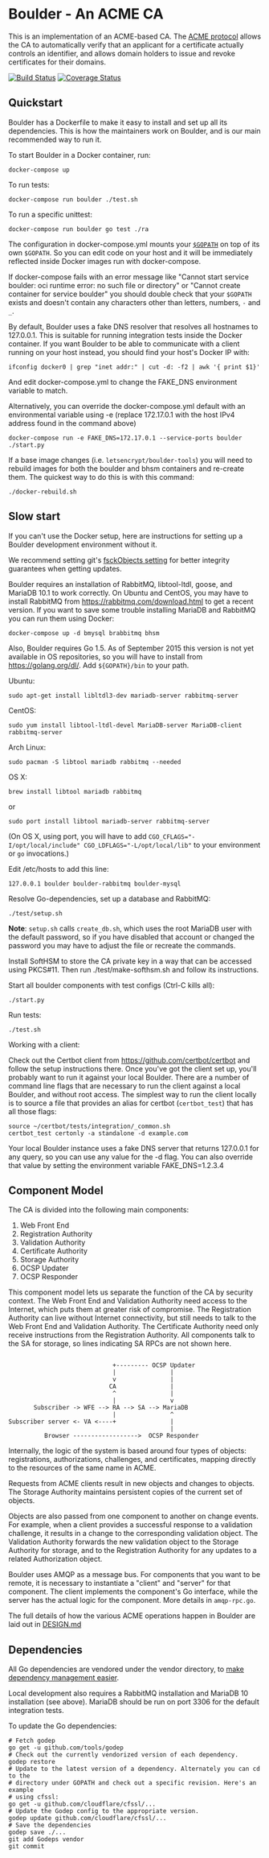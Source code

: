 Boulder - An ACME CA
====================

This is an implementation of an ACME-based CA. The [ACME protocol](https://github.com/ietf-wg-acme/acme/) allows the CA to automatically verify that an applicant for a certificate actually controls an identifier, and allows domain holders to issue and revoke certificates for their domains.

[![Build Status](https://travis-ci.org/letsencrypt/boulder.svg)](https://travis-ci.org/letsencrypt/boulder)
[![Coverage Status](https://coveralls.io/repos/letsencrypt/boulder/badge.svg)](https://coveralls.io/r/letsencrypt/boulder)

Quickstart
------

Boulder has a Dockerfile to make it easy to install and set up all its
dependencies. This is how the maintainers work on Boulder, and is our main
recommended way to run it.

To start Boulder in a Docker container, run:

    docker-compose up

To run tests:

    docker-compose run boulder ./test.sh

To run a specific unittest:

    docker-compose run boulder go test ./ra

The configuration in docker-compose.yml mounts your
[`$GOPATH`](https://golang.org/doc/code.html#GOPATH) on top of its own
`$GOPATH`. So you can edit code on your host and it will be immediately
reflected inside Docker images run with docker-compose.

If docker-compose fails with an error message like "Cannot start service
boulder: oci runtime error: no such file or directory" or "Cannot create
container for service boulder" you should double check that your `$GOPATH`
exists and doesn't contain any characters other than letters, numbers, `-`
and `_`.

By default, Boulder uses a fake DNS resolver that resolves all hostnames to
127.0.0.1. This is suitable for running integration tests inside the Docker
container. If you want Boulder to be able to communicate with a client running
on your host instead, you should find your host's Docker IP with:

    ifconfig docker0 | grep "inet addr:" | cut -d: -f2 | awk '{ print $1}'

And edit docker-compose.yml to change the FAKE_DNS environment variable to
match.

Alternatively, you can override the docker-compose.yml default with an environmental variable using -e (replace 172.17.0.1 with the host IPv4 address found in the command above)

    docker-compose run -e FAKE_DNS=172.17.0.1 --service-ports boulder ./start.py

If a base image changes (i.e. `letsencrypt/boulder-tools`) you will need to rebuild
images for both the boulder and bhsm containers and re-create them. The quickest way
to do this is with this command:

    ./docker-rebuild.sh

Slow start
----------

If you can't use the Docker setup, here are instructions for setting up a
Boulder development environment without it.

We recommend setting git's [fsckObjects
setting](https://groups.google.com/forum/#!topic/binary-transparency/f-BI4o8HZW0/discussion)
for better integrity guarantees when getting updates.

Boulder requires an installation of RabbitMQ, libtool-ltdl, goose, and
MariaDB 10.1 to work correctly. On Ubuntu and CentOS, you may have to
install RabbitMQ from https://rabbitmq.com/download.html to get a
recent version. If you want to save some trouble installing MariaDB and RabbitMQ
you can run them using Docker:

    docker-compose up -d bmysql brabbitmq bhsm

Also, Boulder requires Go 1.5. As of September 2015 this version is not yet
available in OS repositories, so you will have to install from https://golang.org/dl/.
Add ```${GOPATH}/bin``` to your path.

Ubuntu:

    sudo apt-get install libltdl3-dev mariadb-server rabbitmq-server

CentOS:

    sudo yum install libtool-ltdl-devel MariaDB-server MariaDB-client rabbitmq-server

Arch Linux:

    sudo pacman -S libtool mariadb rabbitmq --needed

OS X:

    brew install libtool mariadb rabbitmq

or

    sudo port install libtool mariadb-server rabbitmq-server

(On OS X, using port, you will have to add `CGO_CFLAGS="-I/opt/local/include" CGO_LDFLAGS="-L/opt/local/lib"` to your environment or `go` invocations.)

Edit /etc/hosts to add this line:

    127.0.0.1 boulder boulder-rabbitmq boulder-mysql

Resolve Go-dependencies, set up a database and RabbitMQ:

    ./test/setup.sh

**Note**: `setup.sh` calls `create_db.sh`, which uses the root MariaDB
user with the default password, so if you have disabled that account
or changed the password you may have to adjust the file or recreate the commands.

Install SoftHSM to store the CA private key in a way that can be accessed using
PKCS#11. Then run ./test/make-softhsm.sh and follow its instructions.

Start all boulder components with test configs (Ctrl-C kills all):

    ./start.py

Run tests:

    ./test.sh

Working with a client:

Check out the Certbot client from https://github.com/certbot/certbot and follow the setup instructions there. Once you've got the client set up, you'll probably want to run it against your local Boulder. There are a number of command line flags that are necessary to run the client against a local Boulder, and without root access. The simplest way to run the client locally is to source a file that provides an alias for certbot (`certbot_test`) that has all those flags:

    source ~/certbot/tests/integration/_common.sh
    certbot_test certonly -a standalone -d example.com

Your local Boulder instance uses a fake DNS server that returns 127.0.0.1 for
any query, so you can use any value for the -d flag. You can also override that
value by setting the environment variable FAKE_DNS=1.2.3.4

Component Model
---------------

The CA is divided into the following main components:

1. Web Front End
2. Registration Authority
3. Validation Authority
4. Certificate Authority
5. Storage Authority
6. OCSP Updater
7. OCSP Responder

This component model lets us separate the function of the CA by security context.  The Web Front End and Validation Authority need access to the Internet, which puts them at greater risk of compromise.  The Registration Authority can live without Internet connectivity, but still needs to talk to the Web Front End and Validation Authority.  The Certificate Authority need only receive instructions from the Registration Authority. All components talk to the SA for storage, so lines indicating SA RPCs are not shown here.

```

                             +--------- OCSP Updater
                             |               |
                             v               |
                            CA               |
                             ^               |
                             |               v
       Subscriber -> WFE --> RA --> SA --> MariaDB
                             |               ^
Subscriber server <- VA <----+               |
                                             |
          Browser ------------------>  OCSP Responder

```

Internally, the logic of the system is based around four types of objects: registrations, authorizations, challenges, and certificates, mapping directly to the resources of the same name in ACME.

Requests from ACME clients result in new objects and changes to objects.  The Storage Authority maintains persistent copies of the current set of objects.

Objects are also passed from one component to another on change events.  For example, when a client provides a successful response to a validation challenge, it results in a change to the corresponding validation object.  The Validation Authority forwards the new validation object to the Storage Authority for storage, and to the Registration Authority for any updates to a related Authorization object.

Boulder uses AMQP as a message bus.  For components that you want to be remote, it is necessary to instantiate a "client" and "server" for that component.  The client implements the component's Go interface, while the server has the actual logic for the component.  More details in `amqp-rpc.go`.

The full details of how the various ACME operations happen in Boulder are laid out in [DESIGN.md](https://github.com/letsencrypt/boulder/blob/master/DESIGN.md)

Dependencies
------------

All Go dependencies are vendored under the vendor directory,
to [make dependency management easier](https://golang.org/cmd/go/#hdr-Vendor_Directories).

Local development also requires a RabbitMQ installation and MariaDB
10 installation (see above). MariaDB should be run on port 3306 for the
default integration tests.

To update the Go dependencies:

```
# Fetch godep
go get -u github.com/tools/godep
# Check out the currently vendorized version of each dependency.
godep restore
# Update to the latest version of a dependency. Alternately you can cd to the
# directory under GOPATH and check out a specific revision. Here's an example
# using cfssl:
go get -u github.com/cloudflare/cfssl/...
# Update the Godep config to the appropriate version.
godep update github.com/cloudflare/cfssl/...
# Save the dependencies
godep save ./...
git add Godeps vendor
git commit
```
